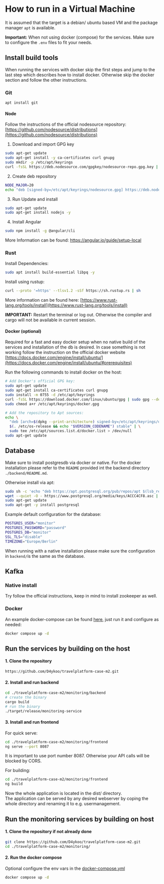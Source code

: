 # How to run in a Virtual Machine
It is assumed that the target is a debian/ ubuntu based VM and the package manager `apt` is available.

**Important:** When not using docker (compose) for the services. Make sure to configure the `.env` files to fit your needs. 

## Install build tools
When running the services with docker skip the first steps and jump to the last step which describes how to install docker. Otherwise skip the docker section and follow the other instructions.

### Git 
```
apt install git
```

#### Node
Follow the instructions of the official nodesource repository: [https://github.com/nodesource/distributions](https://github.com/nodesource/distributions)
1. Download and import GPG key
```bash
sudo apt-get update
sudo apt-get install -y ca-certificates curl gnupg 
sudo mkdir -p /etc/apt/keyrings
curl -fsSL https://deb.nodesource.com/gpgkey/nodesource-repo.gpg.key | sudo gpg --dearmor -o /etc/apt/keyrings/nodesource.gpg
```

2. Create deb repository
```bash
NODE_MAJOR=20
echo "deb [signed-by=/etc/apt/keyrings/nodesource.gpg] https://deb.nodesource.com/node_$NODE_MAJOR.x nodistro main" | sudo tee /etc/apt/sources.list.d/nodesource.list
```

3. Run Update and install
```bash
sudo apt-get update
sudo apt-get install nodejs -y
```

4. Install Angular 
```bash
sudo npm install -g @angular/cli
```
More Information can be found: https://angular.io/guide/setup-local

### Rust
Install Dependencies:
```bash
sudo apt install build-essential libpq -y
```
Install using rustup:
```bash
curl --proto '=https' --tlsv1.2 -sSf https://sh.rustup.rs | sh
```
More information can be found here:
[https://www.rust-lang.org/tools/install](https://www.rust-lang.org/tools/install)

**IMPORTANT:** Restart the terminal or log out. Otherwise the compiler and cargo will not be available in current session.


#### Docker (optional)
Required for a fast and easy docker setup when no native build of the services and installation of the db is desired.
In case something is not working follow the instruction on the official docker website [https://docs.docker.com/engine/install/ubuntu/](https://docs.docker.com/engine/install/ubuntu/#prerequisites)


Run the following commands to install docker on the host:
```bash
# Add Docker's official GPG key:
sudo apt-get update
sudo apt-get install ca-certificates curl gnupg
sudo install -m 0755 -d /etc/apt/keyrings
curl -fsSL https://download.docker.com/linux/ubuntu/gpg | sudo gpg --dearmor -o /etc/apt/keyrings/docker.gpg
sudo chmod a+r /etc/apt/keyrings/docker.gpg

# Add the repository to Apt sources:
echo \
  "deb [arch=$(dpkg --print-architecture) signed-by=/etc/apt/keyrings/docker.gpg] https://download.docker.com/linux/ubuntu \
  $(. /etc/os-release && echo "$VERSION_CODENAME") stable" | \
  sudo tee /etc/apt/sources.list.d/docker.list > /dev/null
sudo apt-get update
```

## Database
Make sure to install postgresdb via docker or native.
For the docker installation please refer to the `README` provided int the backend directory `./backend/README.md`.

Otherwise install via apt:
```bash
sudo sh -c 'echo "deb https://apt.postgresql.org/pub/repos/apt $(lsb_release -cs)-pgdg main" > /etc/apt/sources.list.d/pgdg.list'
wget --quiet -O - https://www.postgresql.org/media/keys/ACCC4CF8.asc | sudo apt-key add -
sudo apt-get update
sudo apt-get -y install postgresql

```

Example default configuration for the database:
```bash
POSTGRES_USER="monitor"
POSTGRES_PASSWORD="password"
POSTGRES_DB="monitor"
SSL_TLS="disable"
TIMEZONE="Europe/Berlin"
```

When running with a native installation please make sure the configuration in `backend/`is the same as the database.

## Kafka
### Native install
Try follow the official instructions, keep in mind to install zookeeper as well.

### Docker
An example docker-compose can be found [here](https://github.com/D4ykoo/travelplatform-case-m2/blob/develop/docker/docker-compose-kafka.yml), just run it and configure as needed:
```bash
docker compose up -d
```

## Run the services by building on the host
#### 1. Clone the repository
```bash
https://github.com/D4ykoo/travelplatform-case-m2.git
```
#### 2. Install and run backend
```bash
cd ./travelplatform-case-m2/monitoring/backend
# create the binary
cargo build 
# run the binary 
./target/release/monitoring-service
```

#### 3. Install and run frontend
For quick serve:
```bash
cd ./travelplatform-case-m2/monitoring/frontend
ng serve --port 8087
```
It is important to use port number 8087. Otherwise your API calls will be blocked by CORS.

For building:
```bash
cd ./travelplatform-case-m2/monitoring/frontend
ng build
```
Now the whole application is located in the dist/ directory.<br>
The application can be served by any desired webserver by coping the whole directory and renaming it to e.g. usermanagement. 

## Run the monitoring services by building on host
#### 1. Clone the repository if not already done
```bash
git clone https://github.com/D4ykoo/travelplatform-case-m2.git
cd ./travelplatform-case-m2/monitoring/
```

#### 2. Run the docker compose
Optional configure the env vars in the [docker-compose.yml](docker-compose.yml)
```bash
docker compose up -d
```
